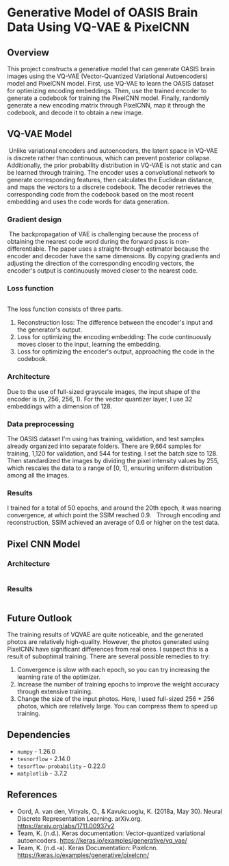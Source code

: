 # Generative Model of OASIS Brain Data Using VQ-VAE & PixelCNN
## Overview
This project constructs a generative model that can generate OASIS brain images using the VQ-VAE (Vector-Quantized Variational Autoencoders) model and PixelCNN model. First, use VQ-VAE to learn the OASIS dataset for optimizing encoding embeddings. Then, use the trained encoder to generate a codebook for training the PixelCNN model. Finally, randomly generate a new encoding matrix through PixelCNN, map it through the codebook, and decode it to obtain a new image.
## VQ-VAE Model
<image src="" width="">
Unlike variational encoders and autoencoders, the latent space in VQ-VAE is discrete rather than continuous, which can prevent posterior collapse. Additionally, the prior probability distribution in VQ-VAE is not static and can be learned through training. The encoder uses a convolutional network to generate corresponding features, then calculates the Euclidean distance, and maps the vectors to a discrete codebook. The decoder retrieves the corresponding code from the codebook based on the most recent embedding and uses the code words for data generation. 
  
### Gradient design
<image src="" width="">
The backpropagation of VAE is challenging because the process of obtaining the nearest code word during the forward pass is non-differentiable. The paper uses a straight-through estimator because the encoder and decoder have the same dimensions. By copying gradients and adjusting the direction of the corresponding encoding vectors, the encoder's output is continuously moved closer to the nearest code.
  
### Loss function
<image src="" width="">

The loss function consists of three parts. 
1. Reconstruction loss: The difference between the encoder's input and the generator's output.
2. Loss for optimizing the encoding embedding: The code continuously moves closer to the input, learning the embedding.
3. Loss for optimizing the encoder's output, approaching the code in the codebook.

### Architecture
Due to the use of full-sized grayscale images, the input shape of the encoder is (n, 256, 256, 1). For the vector quantizer layer, I use 32 embeddings with a dimension of 128. 
<image src="" width="">

### Data preprocessing
The OASIS dataset I'm using has training, validation, and test samples already organized into separate folders. There are 9,664 samples for training, 1,120 for validation, and 544 for testing. I set the batch size to 128. Then standardized the images by dividing the pixel intensity values by 255, which rescales the data to a range of [0, 1], ensuring uniform distribution among all the images.

### Results
I trained for a total of 50 epochs, and around the 20th epoch, it was nearing convergence, at which point the SSIM reached 0.9.
<image src="" width="">
<image src="" width="">
Through encoding and reconstruction, SSIM achieved an average of 0.6 or higher on the test data.
<image src="" width="">

## Pixel CNN Model
### Architecture
<image src="" width="">

### Results
<image src="" width="">

## Future Outlook
The training results of VQVAE are quite noticeable, and the generated photos are relatively high-quality. However, the photos generated using PixelCNN have significant differences from real ones. I suspect this is a result of suboptimal training. There are several possible remedies to try:
1. Convergence is slow with each epoch, so you can try increasing the learning rate of the optimizer.
2. Increase the number of training epochs to improve the weight accuracy through extensive training.
3. Change the size of the input photos. Here, I used full-sized 256 * 256 photos, which are relatively large. You can compress them to speed up training.

## Dependencies
* `numpy` - 1.26.0
* `tesnorflow` - 2.14.0
* `tesorflow-probability` - 0.22.0
* `matplotlib` - 3.7.2

## References
* Oord, A. van den, Vinyals, O., &amp; Kavukcuoglu, K. (2018a, May 30). Neural Discrete Representation Learning. arXiv.org. https://arxiv.org/abs/1711.00937v2 
* Team, K. (n.d.). Keras documentation: Vector-quantized variational autoencoders. https://keras.io/examples/generative/vq_vae/ 
* Team, K. (n.d.-a). Keras Documentation: Pixelcnn. https://keras.io/examples/generative/pixelcnn/ 
